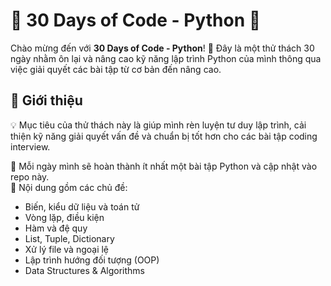 # 📌 30 Days of Code - Python 🚀  

Chào mừng đến với **30 Days of Code - Python**! 🎯 Đây là một thử thách 30 ngày nhằm ôn lại và nâng cao kỹ năng lập trình Python của mình thông qua việc giải quyết các bài tập từ cơ bản đến nâng cao.  

## 📖 Giới thiệu  

💡 Mục tiêu của thử thách này là giúp mình rèn luyện tư duy lập trình, cải thiện kỹ năng giải quyết vấn đề và chuẩn bị tốt hơn cho các bài tập coding interview.  

🔹 Mỗi ngày mình sẽ hoàn thành ít nhất một bài tập Python và cập nhật vào repo này.  
🔹 Nội dung gồm các chủ đề:  

- Biến, kiểu dữ liệu và toán tử  
- Vòng lặp, điều kiện  
- Hàm và đệ quy  
- List, Tuple, Dictionary  
- Xử lý file và ngoại lệ  
- Lập trình hướng đối tượng (OOP)  
- Data Structures & Algorithms  
